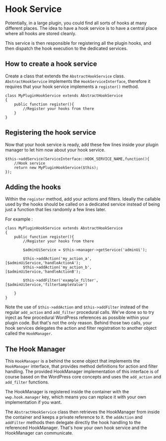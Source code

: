 # Hook Service

Potentially, in a large plugin, you could find all sorts of hooks at many different places. The idea to have a hook service is to have a central place where all hooks are stored cleanly.

This service is then responsible for registering all the plugin hooks, and then dispatch the hook execution to the dedicated services.

## How to create a hook service
Create a class that extends the `AbstractHookService` class. `AbstractHookService` implements the `HookServiceInterface`, therefore it requires that your hook service implements a `register()` method.

```
class MyPluginHookService extends AbstractHookService
{
	public function register(){
		//Register your hooks from there
	}
}
```

## Registering the hook service
Now that your hook service is ready, add these few lines inside your plugin manager to let him now about your hook service.

```
$this->addService(ServiceInterface::HOOK_SERVICE_NAME,function(){
    //Hook service
    return new MyPluginHookService($this);
});
```

## Adding the hooks

Within the `register` method, add your actions and filters. Ideally the callable used by the hooks should be called on a dedicated service instead of being just a function that lies randomly a few lines later.

For example :

```
class MyPluginHookService extends AbstractHookService
{
	public function register(){
		//Register your hooks from there
		
		$adminUiService = $this->manager->getService('adminUi');
		
		$this->addAction('my_action_a', [$adminUiService,'handleActionA');
		$this->addAction('my_action_b', [$adminUiService,'handleActionB');
		
		$this->addFilter('example_filter', [$adminUiService,'filterSampleValue')
		
	}
}
```

Note the use of `$this->addAction` and `$this->addFilter` instead of the regular `add_action` and `add_filter` procedural calls. We've done so to try inject as few procedural WordPress references as possible within your plugin code. But that's not the only reason. Behind those two calls, your hook services delegates the action and filter registration to another object called the `HookManager`. 

## The Hook Manager

This `HookManager` is a behind the scene object that implements the `HookManager` interface, that provides method definitions for action and filter handling. The provided HookManager implementation of this interface is of course based on the WordPress core concepts and uses the `add_action` and `add_filter` functions. 

The HookManager is registered inside the container with the `wwp.hook.manager` key, which means you can replace it with your own implementation if you want.

The `AbstractHookService` class then retrieves the HookManager from inside the container and keeps a private reference to it. the `addAction` and `addFilter` methods then delegate directly the hook handling to the referenced HookManager. That's how your own hook service and the HookManager can communicate.
